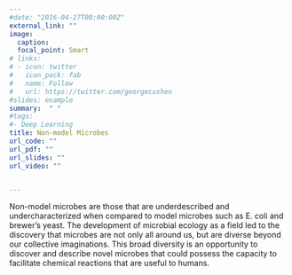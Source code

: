 ```yaml
---
#date: "2016-04-27T00:00:00Z"
external_link: ""
image:
  caption: 
  focal_point: Smart
# links:
# - icon: twitter
#   icon_pack: fab
#   name: Follow
#   url: https://twitter.com/georgecushen
#slides: example
summary:  " "
#tags:
#- Deep Learning
title: Non-model Microbes
url_code: ""
url_pdf: ""
url_slides: ""
url_video: ""


---
```


Non-model microbes are those that are underdescribed and undercharacterized when compared to model microbes such as E. coli and brewer’s yeast. The development of microbial ecology as a field led to the discovery that microbes are not only all around us, but are diverse beyond our collective imaginations. This broad diversity is an opportunity to discover and describe novel microbes that could possess the capacity to facilitate chemical reactions that are useful to humans.  